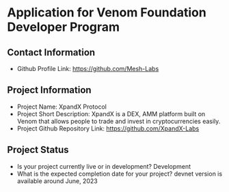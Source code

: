 # Application for Venom Foundation Developer Program

## Contact Information

- Github Profile Link: https://github.com/Mesh-Labs  

## Project Information
- Project Name: XpandX Protocol
- Project Short Description: XpandX is a DEX, AMM platform built on Venom that allows people to trade and invest in cryptocurrencies easily.
- Project Github Repository Link: https://github.com/XpandX-Labs

## Project Status
- Is your project currently live or in development? Development
- What is the expected completion date for your project? devnet version is available around June, 2023